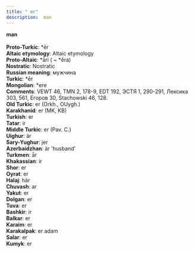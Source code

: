 ```yaml
---
title: " er"
description:  man
---
```

<strong> man</strong><br><br>
<strong>Proto-Turkic</strong>:  *ēr<br>
<strong>Altaic etymology</strong>:  Altaic etymology<br>
<strong> Proto-Altaic</strong>:  *ā́ri ( ~ *ḗra)<br>
<strong>Nostratic</strong>:  Nostratic<br>
<strong>Russian meaning</strong>:  мужчина<br>
<strong>Turkic</strong>:  *ēr<br>
<strong>Mongolian</strong>:  *ere<br>
<strong>Comments</strong>:  VEWT 46, TMN 2, 178-9, EDT 192, ЭСТЯ 1, 290-291, Лексика 303, 561, Егоров 30, Stachowski 46, 128.<br>
<strong>Old Turkic</strong>:  er (Orkh., OUygh.)<br>
<strong>Karakhanid</strong>:  er (MK, KB)<br>
<strong>Turkish</strong>:  er<br>
<strong>Tatar</strong>:  ir<br>
<strong>Middle Turkic</strong>:  er (Pav. C.)<br>
<strong>Uighur</strong>:  är<br>
<strong>Sary-Yughur</strong>:  jer<br>
<strong>Azerbaidzhan</strong>:  är 'husband'<br>
<strong>Turkmen</strong>:  ǟr<br>
<strong>Khakassian</strong>:  ir<br>
<strong>Shor</strong>:  er<br>
<strong>Oyrat</strong>:  er<br>
<strong>Halaj</strong>:  här<br>
<strong>Chuvash</strong>:  ar<br>
<strong>Yakut</strong>:  er<br>
<strong>Dolgan</strong>:  er<br>
<strong>Tuva</strong>:  er<br>
<strong>Bashkir</strong>:  ir<br>
<strong>Balkar</strong>:  er<br>
<strong>Karaim</strong>:  er<br>
<strong>Karakalpak</strong>:  er adam<br>
<strong>Salar</strong>:  er<br>
<strong>Kumyk</strong>:  er<br>


